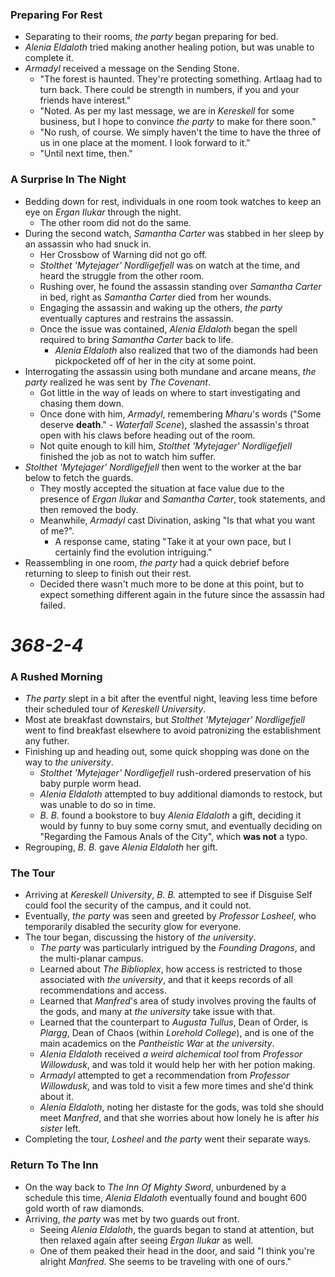 ### Preparing For Rest

* Separating to their rooms, *the party* began preparing for bed.
* *Alenia Eldaloth* tried making another healing potion, but was unable to complete it.
* *Armadyl* received a message on the Sending Stone.
  * "The forest is haunted. They're protecting something. Artlaag had to turn back. There could be strength in numbers, if you and your friends have interest."
  * "Noted. As per my last message, we are in *Kereskell* for some business, but I hope to convince *the party* to make for there soon."
  * "No rush, of course. We simply haven't the time to have the three of us in one place at the moment. I look forward to it."
  * "Until next time, then."

### A Surprise In The Night

* Bedding down for rest, individuals in one room took watches to keep an eye on *Ergan Ilukar* through the night.
  * The other room did not do the same.
* During the second watch, *Samantha Carter* was stabbed in her sleep by an assassin who had snuck in.
  * Her Crossbow of Warning did not go off.
  * *Stolthet 'Mytejager' Nordligefjell* was on watch at the time, and heard the struggle from the other room.
  * Rushing over, he found the assassin standing over *Samantha Carter* in bed, right as *Samantha Carter* died from her wounds.
  * Engaging the assassin and waking up the others, *the party* eventually captures and restrains the assassin.
  * Once the issue was contained, *Alenia Eldaloth* began the spell required to bring *Samantha Carter* back to life.
    * *Alenia Eldaloth* also realized that two of the diamonds had been pickpocketed off of her in the city at some point.
* Interrogating the assassin using both mundane and arcane means, *the party* realized he was sent by *The Covenant*.
  * Got little in the way of leads on where to start investigating and chasing them down.
  * Once done with him, *Armadyl*, remembering *Mharu*'s words ("Some deserve **death**." - *Waterfall Scene*), slashed the assassin's throat open with his claws before heading out of the room.
  * Not quite enough to kill him, *Stolthet 'Mytejager' Nordligefjell* finished the job as not to watch him suffer.
* *Stolthet 'Mytejager' Nordligefjell* then went to the worker at the bar below to fetch the guards.
  * They mostly accepted the situation at face value due to the presence of *Ergan Ilukar* and *Samantha Carter*, took statements, and then removed the body.
  * Meanwhile, *Armadyl* cast Divination, asking "Is that what you want of me?".
    * A response came, stating "Take it at your own pace, but I certainly find the evolution intriguing."
* Reassembling in one room, *the party* had a quick debrief before returning to sleep to finish out their rest.
  * Decided there wasn't much more to be done at this point, but to expect something different again in the future since the assassin had failed.

# *368-2-4*

### A Rushed Morning

* *The party* slept in a bit after the eventful night, leaving less time before their scheduled tour of *Kereskell University*.
* Most ate breakfast downstairs, but *Stolthet 'Mytejager' Nordligefjell* went to find breakfast elsewhere to avoid patronizing the establishment any futher.
* Finishing up and heading out, some quick shopping was done on the way to *the university*.
  * *Stolthet 'Mytejager' Nordligefjell* rush-ordered preservation of his baby purple worm head.
  * *Alenia Eldaloth* attempted to buy additional diamonds to restock, but was unable to do so in time.
  * *B. B.* found a bookstore to buy *Alenia Eldaloth* a gift, deciding it would by funny to buy some corny smut, and eventually deciding on "Regarding the Famous Anals of the City", which **was not** a typo.
* Regrouping, *B. B.* gave *Alenia Eldaloth* her gift.

### The Tour

* Arriving at *Kereskell University*, *B. B.* attempted to see if Disguise Self could fool the security of the campus, and it could not.
* Eventually, *the party* was seen and greeted by *Professor Losheel*, who temporarily disabled the security glow for everyone.
* The tour began, discussing the history of *the university*.
  * *The party* was particularly intrigued by the *Founding Dragons*, and the multi-planar campus.
  * Learned about *The Biblioplex*, how access is restricted to those associated with *the university*, and that it keeps records of all recommendations and access.
  * Learned that *Manfred*'s area of study involves proving the faults of the gods, and many at *the university* take issue with that.
  * Learned that the counterpart to *Augusta Tullus*, Dean of Order, is *Plargg*, Dean of Chaos (within *Lorehold College*), and is one of the main academics on the *Pantheistic War* at *the university*.
  * *Alenia Eldaloth* received *a weird alchemical tool* from *Professor Willowdusk*, and was told it would help her with her potion making.
  * *Armadyl* attempted to get a recommendation from *Professor Willowdusk*, and was told to visit a few more times and she'd think about it.
  * *Alenia Eldaloth*, noting her distaste for the gods, was told she should meet *Manfred*, and that she worries about how lonely he is after *his sister* left.
* Completing the tour, *Losheel* and *the party* went their separate ways.

### Return To The Inn

* On the way back to *The Inn Of Mighty Sword*, unburdened by a schedule this time, *Alenia Eldaloth* eventually found and bought 600 gold worth of raw diamonds.
* Arriving, *the party* was met by two guards out front.
  * Seeing *Alenia Eldaloth*, the guards began to stand at attention, but then relaxed again after seeing *Ergan Ilukar* as well.
  * One of them peaked their head in the door, and said "I think you're alright *Manfred*. She seems to be traveling with one of ours."
